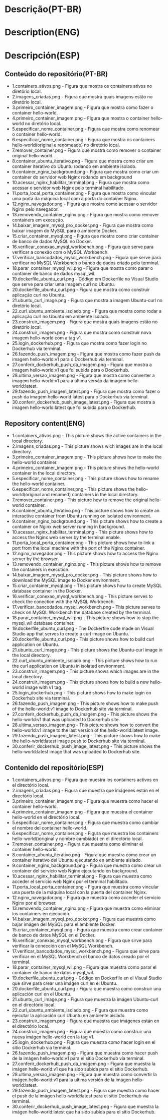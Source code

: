 # Descrição(PT-BR)
# Description(ENG)
# Descripción(ESP)

## Conteúdo do repositório(PT-BR)
+ 1.containers_ativos.png - Figura que mostra os containers ativos no diretório local.  
+ 2.imagens_criadas.png - Figura que mostra quais imagens estão no diretório local.
+ 3.primeiro_container_imagem.png - Figura que mostra como fazer o container hello-world.
+ 4.primeiro_container_imagem.png - Figura que mostra o container hello-world no diretório local.
+ 5.especificar_nome_container.png - Figura que mostra como renomear o container hello-world.
+ 6.especificar_nome_container.png - Figura que mostra os containers hello-world(original e renomeado) no diretório local.
+ 7.remover_container.png - Figura que mostra como remover o container original hello-world.
+ 8.container_ubuntu_iterativo.png - Figura que mostra como criar um container iterativo do Ubuntu rodando em ambiente isolado. 
+ 9.container_nginx_background.png - Figura que mostra como criar um container do servidor web Nginx rodando em background 
+ 10.acessar_nginx_habilitar_terminal.png - Figura que mostra como acessar o servidor web Nginx pelo terminal habilitado.
+ 11.porta_local_porta_container.png - Figura que mostra como vincular uma porta da máquina local com a porta do container Nginx.
+ 12.nginx_navegador.png - Figura que mostra como acessar o servidor Nginx pelo navegador.
+ 13.removendo_container_nginx.png - Figura que mostra como remover containers em execução.
+ 14.baixar_imagem_mysql_pro_docker.png - Figura que mostra como baixar imagem do MySQL para o ambiente Docker.
+ 15.criar_container_mysql.png - Figura que mostra como criar container de banco de dados MySQL no Docker. 
+ 16.verificar_conexao_mysql_workbench.png - Figura que serve para verificar a conexão com o MySQL Workbench.
+ 17.verificar_bancodados_mysql_workbench.png - Figura que serve para verificar no MySQL Workbench o banco de dados criado pelo terminal.
+ 18.parar_container_mysql_wil.png - Figura que mostra como parar o container de banco de dados mysql_wil.
+ 19.dockerfile_ubuntu_curl.png - Código em Dockerfile no Visual Studio que serve para criar uma imagem curl no Ubuntu. 
+ 20.dockerfile_ubuntu_curl.png - Figura que mostra como construir aplicação curl no Ubuntu.
+ 21.ubuntu_curl_image.png - Figura que mostra a imagem Ubuntu-curl no diretório local.
+ 22.curl_ubuntu_ambiente_isolado.png - Figura que mostra como rodar a aplicação curl no Ubuntu em ambiente isolado.
+ 23.construir_imagem.png - Figura que mostra quais imagens estão no diretório local.
+ 24.construir_imagem.png - Figura que mostra como construir nova imagem hello-world com a tag v1.
+ 25.login_dockerhub.png - Figura que mostra como fazer login no Dockerhub via terminal.
+ 26.fazendo_push_imagem.png - Figura que mostra como fazer push da imagem hello-world:v1 para o Dockerhub via terminal.
+ 27.conferir_dockerhub_push_da_imagem.png - Figura que mostra a imagem hello-world:v1 que foi subida para o Dockerhub.
+ 28.ultima_versao_imagem.png - Figura que mostra como converter a imagem hello-world:v1 para a última versão da imagem hello-world:latest.
+ 29.fazendo_push_imagem_latest.png - Figura que mostra como fazer o push da imagem hello-world:latest para o Dockerhub via terminal.
+ 30.conferir_dockerhub_push_image_latest.png - Figura que mostra a imagem hello-world:latest que foi subida para o Dockerhub.

## Repository content(ENG)
+ 1.containers_ativos.png - This picture shows the active containers in the local directory. 
+ 2.imagens_criadas.png - This picture shows wich images are in the local directory.
+ 3.primeiro_container_imagem.png - This picture shows how to make the hello-world container.
+ 4.primeiro_container_imagem.png - This picture shows the hello-world container in the local directory.
+ 5.especificar_nome_container.png - This picture shows how to rename the hello-world container.
+ 6.especificar_nome_container.png - This picture shows the hello-world(original and renamed) containers in the local directory.
+ 7.remover_container.png - This picture how to remove the original hello-world container.
+ 8.container_ubuntu_iterativo.png - This picture shows how to create an interactive container from Ubuntu running on isolated environment.
+ 9.container_nginx_background.png - This picture shows how to create a container on Nginx web server running in background.
+ 10.acessar_nginx_habilitar_terminal.png - This picture shows how to access the Nginx web server by the terminal enable. 
+ 11.porta_local_porta_container.png - This picture shows how to link a port from the local machine with the port of the Nginx container.
+ 12.nginx_navegador.png - This picture shows how to access the Nginx server by the browser.
+ 13.removendo_container_nginx.png - This picture shows how to remove the containers in execution.
+ 14.baixar_imagem_mysql_pro_docker.png - This picture shows how to download the MySQL image to Docker environment.
+ 15.criar_container_mysql.png - This picture shows how to create MySQL database container in the Docker.
+ 16.verificar_conexao_mysql_workbench.png - This picture serves to check the conection with the MySQL Workbench.
+ 17.verificar_bancodados_mysql_workbench.png - This picture serves to check on MySQL Workbench the database created by the terminal.
+ 18.parar_container_mysql_wil.png - This picture shows how to stop the mysql_wil database container.
+ 19.dockerfile_ubuntu_curl.png - The Dockerfile code made on Visual Studio app that serves to create a curl image on Ubuntu. 
+ 20.dockerfile_ubuntu_curl.png - This picture shows how to build curl application on Ubuntu.
+ 21.ubuntu_curl_image.png - This picture shows the Ubuntu-curl image in the local directory.
+ 22.curl_ubuntu_ambiente_isolado.png - This picture shows how to run the curl application on Ubuntu in isolated environment.
+ 23.construir_imagem.png - This picture shows which images are in the local directory.
+ 24.construir_imagem.png - This picture shows how to build a new hello-world image with v1 tag.
+ 25.login_dockerhub.png - This picture shows how to make login on Dockerhub site via terminal.
+ 26.fazendo_push_imagem.png - This picture shows how to make push of the hello-world:v1 image to Dockerhub site via terminal.
+ 27.conferir_dockerhub_push_da_imagem.png - This picture shows the hello-world:v1 that was uploaded to Dockerhub site.
+ 28.ultima_versao_imagem.png - This picture shows how to convert the hello-world:v1 image to the last version of the hello-world:latest image.
+ 29.fazendo_push_imagem_latest.png - This picture shows how to make the hello-world:latest image push to Dockerhub site via terminal.
+ 30.conferir_dockerhub_push_image_latest.png - This picture shows the hello-world:latest image that was uploaded to Dockerhub site.

## Contenido del repositório(ESP)
+ 1.containers_ativos.png - Figura que muestra los containers activos en el directório local. 
+ 2.imagens_criadas.png - Figura que muestra que imágenes están en el directório local.
+ 3.primeiro_container_imagem.png - Figura que muestra como hacer el container hello-world.
+ 4.primeiro_container_imagem.png - Figura que muestra el container hello-world en el directório local.
+ 5.especificar_nome_container.png - Figura que muestra como cambiar el nombre del container hello-world.
+ 6.especificar_nome_container.png - Figura que muestra los containers hello-world()original y nombre cambiado) en el directório local.
+ 7.remover_container.png - Figura que muestra como eliminar el container hello-world.
+ 8.container_ubuntu_iterativo.png - Figura que muestra como crear un container iterativo del Ubuntu ejecutando en ambiente aislado.
+ 9.container_nginx_background.png - Figura que muestra como crear un container del servicio web Nginx ejecutando en background.
+ 10.acessar_nginx_habilitar_terminal.png - Figura que muestra como acceder el servício web Nginx por el terminal habilitado.
+ 11.porta_local_porta_container.png - Figura que muestra como vincular una puerta de la máquina local con la puerta del container Nginx.
+ 12.nginx_navegador.png - Figura que muestra como acceder el servicio Nginx por el browser.
+ 13.removendo_container_nginx.png - Figura que muestra como eliminar los containers en ejecución.
+ 14.baixar_imagem_mysql_pro_docker.png - Figura que muestra como bajar imágen del MySQL para el ambiente Docker.
+ 15.criar_container_mysql.png - Figura que muestra como crear container de banco de datos MySQL en el Docker.
+ 16.verificar_conexao_mysql_workbench.png - Figura que sirve para verificar la conección con el MySQL Workbench.
+ 17.verificar_bancodados_mysql_workbench.png - Figura que sirve para verificar en el MySQL Workbench el banco de datos creado por el terminal.
+ 18.parar_container_mysql_wil.png - Figura que muestra como parar el container de banco de datos mysql_wil. 
+ 19.dockerfile_ubuntu_curl.png - Código en Dockerfile en el Visual Studio que sirve para crear una imágen curl en el Ubuntu.
+ 20.dockerfile_ubuntu_curl.png - Figura que muestra como construir una aplicación curl en el Ubuntu.
+ 21.ubuntu_curl_image.png - Figura que muestra la imágen Ubuntu-curl en el directório local.
+ 22.curl_ubuntu_ambiente_isolado.png - Figura que muestra como ejecutar la aplicación curl Ubuntu en ambiente aislado.
+ 23.construir_imagem.png - Figura que muestra que imágenes están en el directório local.
+ 24.construir_imagem.png - Figura que muestra como construir una nueva imágen hello-world con la tag v1.
+ 25.login_dockerhub.png - Figura que muestra como hacer login en el sitio Dockerhub via terminal.
+ 26.fazendo_push_imagem.png - Figura que muestra como hacer push de la imágen hello-world:v1 para el sitio Dockerhub via terminal.
+ 27.conferir_dockerhub_push_da_imagem.png - Figura que muestra la imágen hello-world:v1 que ha sido subida para el sitio Dockerhub. 
+ 28.ultima_versao_imagem.png - Figura que muestra como convertir la imágen hello-world:v1 para la ultima versión de la imágen hello-world:latest.
+ 29.fazendo_push_imagem_latest.png - Figura que muestra como hacer el push de la imágen hello-world:latest para el sitio Dockerhub via terminal.
+ 30.conferir_dockerhub_push_image_latest.png - Figura que muestra la imágen hello-world:latest que ha sido subida para el sitio Dockerhub.
